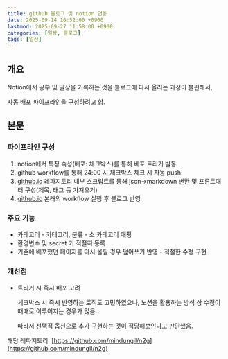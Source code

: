 ```yaml
---
title: github 블로그 및 notion 연동
date: 2025-09-14 16:52:00 +0900
lastmod: 2025-09-27 11:58:00 +0900
categories: [일상, 블로그]
tags: [일상]
---
```



## 개요


Notion에서 공부 및 일상을 기록하는 것을 블로그에 다시 올리는 과정이 불편해서,


자동 배포 파이프라인을 구성하려고 함.


## 본문


### 파이프라인 구성

1. notion에서 특정 속성(배포: 체크박스)를 통해 배포 트리거 발동
2. github workflow를 통해 24:00 시 체크박스 체크 시 자동 push
3. [github.io](http://github.io/) 레파지토리 내부 스크립트를 통해 json→markdown 변환 및 프론트매터 구성(제목, 태그 등 가져오기)
4. [github.io](http://github.io/) 본래의 workflow 실행 후 블로그 반영

### 주요 기능

- 카테고리 - 카테고리, 분류 - 소 카테고리 매핑
- 환경변수 및 secret 키 적절히 등록
- 기존에 배포했던 페이지를 다시 올릴 경우 덮어쓰기 반영 - 적절한 수정 구현

### 개선점

- 트리거 시 즉시 배포 고려

    체크박스 시 즉시 반영하는 로직도 고민하였으나, 노션을 활용하는 방식 상 수정이 때때로 이루어지는 경우가 많음. 


    따라서 선택적 옵션으로 추가 구현하는 것이 적당해보인다고 판단했음.


해당 레파지토리: [https://github.com/mindungil/n2g](https://github.com/mindungil/n2g)


